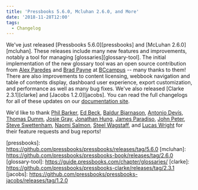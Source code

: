 ```yaml
---
title: 'Pressbooks 5.6.0, Mcluhan 2.6.0, and More'
date: '2018-11-28T12:00'
tags:
  - Changelog
---
```


We've just released [Pressbooks 5.6.0][pressbooks] and [McLuhan 2.6.0][mcluhan]. These
releases include many new features and improvements, notably a tool for managing
[glossaries][glossary-tool]. The initial implementation of the new glossary tool was an
open source contribution from [Alex Paredes](https://github.com/alex-418) and
[Brad Payne](https://github.com/bdolor) at [BCcampus](https://bccampus.ca) -- many thanks
to them! There are also improvements to content licensing, webbook navigation and table of
contents display, dashboard user experience, export customization, and performance as well
as many bug fixes. We've also released [Clarke 2.3.1][clarke] and [Jacobs 1.2.0][jacobs].
You can read the full changelogs for all of these updates on our
[documentation site](https://docs.pressbooks.org/changelog).

We'd like to thank [Phil Barker](https://github.com/philbarker),
[Ed Beck](https://github.com/beckej13820),
[Baldur Bjarnason](http://github.com/baldurbjarnason),
[Antonio Devís](https://github.com/colomet), [Thomas Dumm](https://github.com/thomasdumm),
[Josie Gray](https://github.com/josiegray), [Jonathan Hung](https://github.com/jhung),
[James Paradiso](https://github.com/paradisojr),
[John Peter](https://github.com/johnpeterm),
[Steve Swettenham](https://github.com/pbstudent),
[Naomi Salmon](https://github.com/nmsalmon),
[Steel Wagstaff](https://github.com/steelwagstaff), and
[Lucas Wright](https://github.com/lucwrite) for their feature requests and bug reports!

[pressbooks]: https://github.com/pressbooks/pressbooks/releases/tag/5.6.0 [mcluhan]:
https://github.com/pressbooks/pressbooks-book/releases/tag/2.6.0 [glossary-tool]:
https://guide.pressbooks.com/chapter/glossaries/ [clarke]:
https://github.com/pressbooks/pressbooks-clarke/releases/tag/2.3.1 [jacobs]:
https://github.com/pressbooks/pressbooks-jacobs/releases/tag/1.2.0
